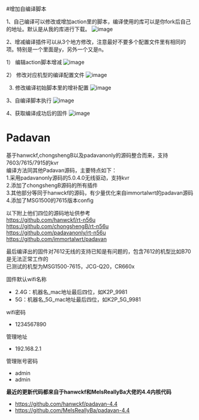 #增加自编译脚本

1、自己编译可以修改或增加action里的脚本，编译使用的库可以是你fork后自己的地址。默认是从我的库进行下载。
![image](https://user-images.githubusercontent.com/39027157/234205788-f4f4f94d-d5d8-4516-a3b0-526a5693615e.png)

2、增减编译插件可以从3个地方修改，注意最好不要多个配置文件里有相同的项。特别是一个里面是y，另外一个又是n。

1） 编辑action脚本增减
![image](https://user-images.githubusercontent.com/39027157/234206844-61d3c6cd-c703-4965-a657-baa592783ef3.png)

2） 修改对应机型的编译配置文件
![image](https://user-images.githubusercontent.com/39027157/234207144-671527ac-b1c1-41e4-9479-6d343f7debce.png)

3)  修改编译初始脚本里的增补配置
![image](https://user-images.githubusercontent.com/39027157/234207663-c936b306-4ada-4bca-ac68-c7879ce60185.png)

3、自编译脚本执行
![image](https://user-images.githubusercontent.com/39027157/234207980-b217bc64-48ef-4a30-ae3a-5492921b2b0d.png)

4、获取编译成功后的固件
![image](https://user-images.githubusercontent.com/39027157/234208110-b163d066-ebe8-4643-8fc5-d02af82132dc.png)



# Padavan
基于hanwckf,chongshengB以及padavanonly的源码整合而来，支持7603/7615/7915的kvr  
编译方法同其他Padavan源码，主要特点如下：  
1.采用padavanonly源码的5.0.4.0无线驱动，支持kvr  
2.添加了chongshengB源码的所有插件  
3.其他部分等同于hanwckf的源码，有少量优化来自immortalwrt的padavan源码  
4.添加了MSG1500的7615版本config  
  
以下附上他们四位的源码地址供参考  
https://github.com/hanwckf/rt-n56u  
https://github.com/chongshengB/rt-n56u  
https://github.com/padavanonly/rt-n56u  
https://github.com/immortalwrt/padavan
  
最后编译出的固件对7612无线的支持已知是有问题的，包含7612的机型比如B70是无法正常工作的  
已测试的机型为MSG1500-7615，JCG-Q20，CR660x  
  
固件默认wifi名称
 - 2.4G：机器名_mac地址最后四位，如K2P_9981
 - 5G：机器名_5G_mac地址最后四位，如K2P_5G_9981

wifi密码
 - 1234567890

管理地址
 - 192.168.2.1

管理账号密码
 - admin
 - admin

**最近的更新代码都来自于hanwckf和MelsReallyBa大佬的4.4内核代码**
- https://github.com/hanwckf/padavan-4.4
- https://github.com/MeIsReallyBa/padavan-4.4
